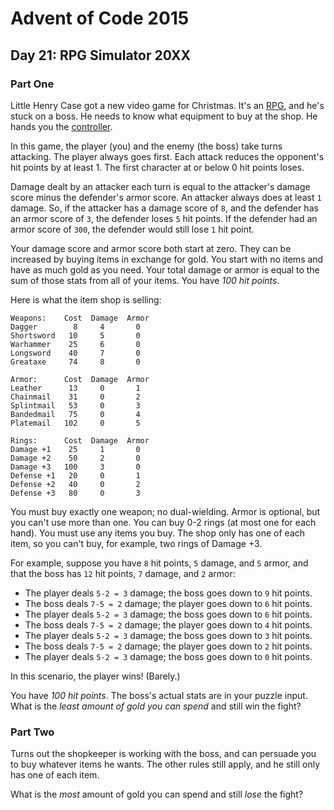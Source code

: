 # Advent of Code 2015

## Day 21: RPG Simulator 20XX

### Part One

Little Henry Case got a new video game for Christmas.  It's an [RPG][1], and he's
stuck on a boss.  He needs to know what equipment to buy at the shop.  He hands
you the [controller][2].

[1]: https://en.wikipedia.org/wiki/Role-playing_video_game
[2]: https://en.wikipedia.org/wiki/Game_controller

In this game, the player (you) and the enemy (the boss) take turns attacking.
The player always goes first.  Each attack reduces the opponent's hit points by
at least 1.  The first character at or below 0 hit points loses.

Damage dealt by an attacker each turn is equal to the attacker's damage score
minus the defender's armor score.  An attacker always does at least `1` damage.
So, if the attacker has a damage score of `8`, and the defender has an armor
score of `3`, the defender loses `5` hit points.  If the defender had an armor
score of `300`, the defender would still lose `1` hit point.

Your damage score and armor score both start at zero.  They can be increased by
buying items in exchange for gold.  You start with no items and have as much
gold as you need.  Your total damage or armor is equal to the sum of those stats
from all of your items.  You have *100 hit points*.

Here is what the item shop is selling:

```
Weapons:    Cost  Damage  Armor
Dagger        8     4       0
Shortsword   10     5       0
Warhammer    25     6       0
Longsword    40     7       0
Greataxe     74     8       0

Armor:      Cost  Damage  Armor
Leather      13     0       1
Chainmail    31     0       2
Splintmail   53     0       3
Bandedmail   75     0       4
Platemail   102     0       5

Rings:      Cost  Damage  Armor
Damage +1    25     1       0
Damage +2    50     2       0
Damage +3   100     3       0
Defense +1   20     0       1
Defense +2   40     0       2
Defense +3   80     0       3
```

You must buy exactly one weapon; no dual-wielding.  Armor is optional, but you
can't use more than one.  You can buy 0-2 rings (at most one for each hand).
You must use any items you buy.  The shop only has one of each item, so you
can't buy, for example, two rings of Damage +3.

For example, suppose you have `8` hit points, `5` damage, and `5` armor, and
that the boss has `12` hit points, `7` damage, and `2` armor:

- The player deals `5-2 = 3` damage; the boss goes down to `9` hit points.
- The boss deals `7-5 = 2` damage; the player goes down to `6` hit points.
- The player deals `5-2 = 3` damage; the boss goes down to `6` hit points.
- The boss deals `7-5 = 2` damage; the player goes down to `4` hit points.
- The player deals `5-2 = 3` damage; the boss goes down to `3` hit points.
- The boss deals `7-5 = 2` damage; the player goes down to `2` hit points.
- The player deals `5-2 = 3` damage; the boss goes down to `0` hit points.

In this scenario, the player wins!  (Barely.)

You have *100 hit points*.  The boss's actual stats are in your puzzle input.
What is the *least amount of gold you can spend* and still win the fight?

### Part Two

Turns out the shopkeeper is working with the boss, and can persuade you to buy
whatever items he wants.  The other rules still apply, and he still only has
one of each item.

What is the *most* amount of gold you can spend and still *lose* the fight?
